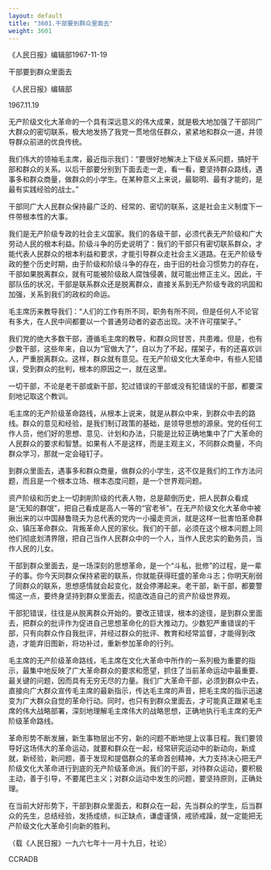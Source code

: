 ```yaml
---
layout: default
title: "3601.干部要到群众里面去"
weight: 3601
---
```


《人民日报》编辑部1967-11-19

干部要到群众里面去

《人民日报》编辑部

1967.11.19

无产阶级文化大革命的一个具有深远意义的伟大成果，就是极大地加强了干部同广大群众的密切联系，极大地发扬了我党一贯地信任群众，紧紧地和群众一道，并领导群众前进的优良传统。

我们伟大的领袖毛主席，最近指示我们：“要很好地解决上下级关系问题，搞好干部和群众的关系。以后干部要分别到下面去走一走，看一看，要坚持群众路线，遇事多和群众商量，做群众的小学生。在某种意义上来说，最聪明、最有才能的，是最有实践经验的战士。”

干部同广大人民群众保持最广泛的、经常的、密切的联系，这是社会主义制度下一件带根本性的大事。

我们是无产阶级专政的社会主义国家。我们的各级干部，必须代表无产阶级和广大劳动人民的根本利益。阶级斗争的历史说明了：我们的干部只有密切联系群众，才能代表人民群众的根本利益和要求，才能引导群众走社会主义道路。在无产阶级专政的整个历史时期，由于阶级和阶级斗争的存在，由于旧的社会习惯势力的存在，干部如果脱离群众，就有可能被阶级敌人腐蚀侵袭，就可能出修正主义。因此，干部队伍的状况，干部是联系群众还是脱离群众，直接关系到无产阶级专政的巩固和加强，关系到我们的政权的命运。

毛主席历来教导我们：“人们的工作有所不同，职务有所不同，但是任何人不论官有多大，在人民中间都要以一个普通劳动者的姿态出现。决不许可摆架子。”

我们党的绝大多数干部，遵循毛主席的教导，和群众同甘苦，共患难。但是，也有少数干部，这些年来，自以为“官做大了”，自以为了不起，摆架子，有的还喜欢训人，严重脱离群众。这样，群众就有意见。在无产阶级文化大革命中，有些人犯错误，受到群众的批判，根本的原因之一，就在这里。

一切干部，不论是老干部或新干部，犯过错误的干部或没有犯错误的干部，都要深刻地记取这个教训。

毛主席的无产阶级革命路线，从根本上说来，就是从群众中来，到群众中去的路线。群众的意见和经验，是我们制订政策的基础，是领导思想的源泉。党的任何工作人员，他们好的思想、意见、计划和办法，只能是比较正确地集中了广大革命的人民群众的要求和智慧。如果有人不是这样，而是主观主义，不同群众商量，不向群众学习，那就一定会碰钉子。

到群众里面去，遇事多和群众商量，做群众的小学生，这不仅是我们的工作方法问题，而且是一个根本立场、根本态度问题，是一个世界观问题。

资产阶级和历史上一切剥削阶级的代表人物，总是颠倒历史，把人民群众看成是“无知的群氓”，把自己看成是高人一等的“官老爷”。在无产阶级文化大革命中被揪出来的以中国赫鲁晓夫为总代表的党内一小撮走资派，就是这样一批害怕革命群众、镇压革命群众、背叛革命人民的家伙。我们的干部，必须在这个根本问题上同他们彻底划清界限，把自己当作人民群众中的一个人，当作人民忠实的勤务员，当作人民的儿女。

干部到群众里面去，是一场深刻的思想革命，是一个“斗私，批修”的过程，是一辈子的事。你今天同群众保持紧密的联系，你就能获得旺盛的革命斗志；你明天削弱了同群众的联系，思想感情就会起变化，就会停滞起来。老干部，新干部，都要警惕这一点，要终身坚持到群众里面去，彻底改造自己的资产阶级世界观。

干部犯错误，往往是从脱离群众开始的。要改正错误，根本的途径，是到群众里面去，把群众的批评作为促进自己思想革命化的巨大推动力。少数犯严重错误的干部，只有向群众作自我批评，并经过群众的批评、教育和经常监督，才能得到改造，才能弃旧图新，将功补过，重新参加革命的行列。

毛主席的无产阶级革命路线，毛主席在文化大革命中所作的一系列极为重要的指示，最集中地反映了广大革命群众的要求和愿望，抓住了当前革命运动中最重要、最关键的问题，因而具有无穷无尽的力量。我们广大革命干部，必须到群众中去，直接向广大群众宣传毛主席的最新指示，传达毛主席的声音，把毛主席的指示迅速变为广大群众自觉的革命行动。同时，也只有到群众里面去，才可能真正跟紧毛主席的伟大战略部署，深刻地理解毛主席伟大的战略思想，正确地执行毛主席的无产阶级革命路线。

革命形势不断发展，新生事物层出不穷，新的问题不断地提上议事日程。我们要领导好这场伟大的革命运动，就要和群众在一起，经常研究运动中的新动向，新成就，新经验，新问题，善于发现和提倡群众的革命首创精神，大力支持决心把无产阶级文化大革命进行到底的无产阶级革命派。我们的干部，对待群众运动，要积极主动，善于引导，不要尾巴主义；对群众运动中发生的问题，要坚持原则，正确处理。

在当前大好形势下，干部到群众里面去，和群众在一起，先当群众的学生，后当群众的先生，总结经验，发扬成绩，纠正缺点，谦虚谨慎，戒骄戒躁，就一定能把无产阶级文化大革命引向新的胜利。

（载《人民日报》一九六七年十一月十九日，社论）

CCRADB

